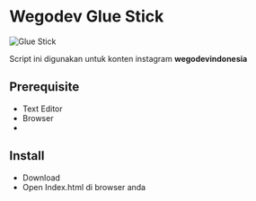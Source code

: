 # Wegodev Glue Stick

![Glue Stick](http://wegodev.com/asset/images/dummy/github/glue-stick-v2.gif)

Script ini digunakan untuk konten instagram **wegodevindonesia**

## Prerequisite 
- Text Editor
- Browser
- 
## Install
- Download
- Open Index.html di browser anda
